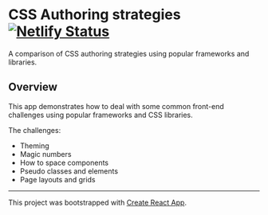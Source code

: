 # CSS Authoring strategies [![Netlify Status](https://api.netlify.com/api/v1/badges/303e3124-f493-4a67-bba2-8895e7be9c24/deploy-status)](https://app.netlify.com/sites/css-authoring-strategies/deploys)

A comparison of CSS authoring strategies using popular frameworks and libraries.

## Overview

This app demonstrates how to deal with some common front-end challenges using popular frameworks and CSS libraries.

The challenges:
- Theming
- Magic numbers
- How to space components
- Pseudo classes and elements
- Page layouts and grids

---

This project was bootstrapped with [Create React App](https://github.com/facebook/create-react-app).

